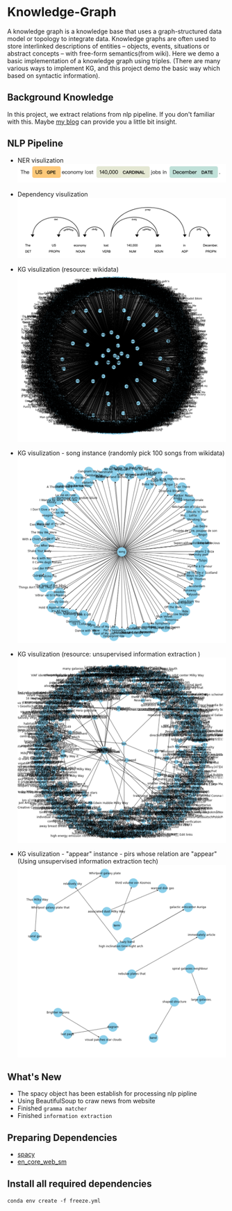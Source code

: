 # Knowledge-Graph


A knowledge graph is a knowledge base that uses a graph-structured data model or topology to integrate data. Knowledge graphs are often used to store interlinked descriptions of entities – objects, events, situations or abstract concepts – with free-form semantics(from wiki). 
Here we demo a basic implementation of a knowledge graph using triples. (There are many various ways to implement KG, and this project demo the basic way which based on syntactic information). 

## Background Knowledge
In this project, we extract relations  from nlp pipeline. If you don't familiar with this. Maybe [my blog](https://haoweihohoho.medium.com/brief-introduce-semantics-syntax-9b84174de947) can provide you a little bit insight.

## NLP Pipeline 
- NER visulization
![img](https://github.com/HaoWeiHe/Knowledge-Graph/blob/main/Img/NER_example.png)

- Dependency visulization
![img](https://github.com/HaoWeiHe/Knowledge-Graph/blob/main/Img/Dependency_example.png)

- KG visulization (resource: wikidata)
![img](https://github.com/HaoWeiHe/Knowledge-Graph/blob/main/Img/graph.png)

- KG visulization - song instance (randomly pick 100 songs from wikidata)
![img](https://github.com/HaoWeiHe/Knowledge-Graph/blob/main/Img/songs.png)

- KG visulization (resource: unsupervised information extraction )
![img](https://github.com/HaoWeiHe/Knowledge-Graph/blob/main/Img/knownled_graph_information_extraction.png)

- KG visulization - "appear" instance - pirs whose relation are "appear" (Using unsupervised information extraction tech)
![img](https://github.com/HaoWeiHe/Knowledge-Graph/blob/main/Img/withappearEdge.png)

## What's New
*  The spacy object has been establish for processing nlp pipline
*  Using BeautifulSoup to craw news from website
*  Finished `gramma matcher`
*  Finished `information extraction` 

## Preparing Dependencies
* [spacy](https://spacy.io/usage)
* [en_core_web_sm](https://spacy.io/usage)

## Install all required dependencies
```conda env create -f freeze.yml```
